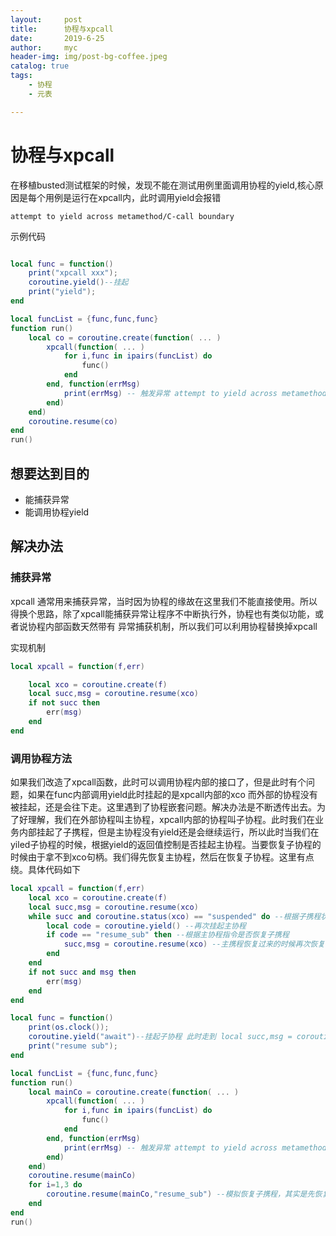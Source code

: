 ```yaml
---
layout:     post
title:      协程与xpcall
date:       2019-6-25
author:     myc
header-img: img/post-bg-coffee.jpeg
catalog: true
tags:
    - 协程
    - 元表

---
```


# 协程与xpcall
在移植busted测试框架的时候，发现不能在测试用例里面调用协程的yield,核心原因是每个用例是运行在xpcall内，此时调用yield会报错

`attempt to yield across metamethod/C-call boundary`

示例代码

```lua

local func = function()
    print("xpcall xxx");
    coroutine.yield()--挂起
    print("yield");
end

local funcList = {func,func,func}
function run()
    local co = coroutine.create(function( ... )
        xpcall(function( ... )
            for i,func in ipairs(funcList) do
                func()
            end
        end, function(errMsg)
            print(errMsg) -- 触发异常 attempt to yield across metamethod/C-call boundary
        end)
    end)
    coroutine.resume(co)
end
run()
```

## 想要达到目的
 * 能捕获异常
 * 能调用协程yield

## 解决办法
### 捕获异常
xpcall 通常用来捕获异常，当时因为协程的缘故在这里我们不能直接使用。所以得换个思路，除了xpcall能捕获异常让程序不中断执行外，协程也有类似功能，或者说协程内部函数天然带有
异常捕获机制，所以我们可以利用协程替换掉xpcall

实现机制
```lua
local xpcall = function(f,err)

    local xco = coroutine.create(f)
    local succ,msg = coroutine.resume(xco)
    if not succ then
        err(msg)
    end
end
```

### 调用协程方法
如果我们改造了xpcall函数，此时可以调用协程内部的接口了，但是此时有个问题，如果在func内部调用yield此时挂起的是xpcall内部的xco 而外部的协程没有被挂起，还是会往下走。这里遇到了协程嵌套问题。解决办法是不断透传出去。为了好理解，我们在外部协程叫主协程，xpcall内部的协程叫子协程。此时我们在业务内部挂起了子携程，但是主协程没有yield还是会继续运行，所以此时当我们在yiled子协程的时候，根据yield的返回值控制是否挂起主协程。当要恢复子协程的时候由于拿不到xco句柄。我们得先恢复主协程，然后在恢复子协程。这里有点绕。具体代码如下

```lua
local xpcall = function(f,err)
    local xco = coroutine.create(f)
    local succ,msg = coroutine.resume(xco)
    while succ and coroutine.status(xco) == "suspended" do --根据子携程状态决定是否透传挂起主协程
        local code = coroutine.yield() --再次挂起主协程
        if code == "resume_sub" then --根据主协程指令是否恢复子携程
            succ,msg = coroutine.resume(xco) --主携程恢复过来的时候再次恢复子携程
        end
    end
    if not succ and msg then
        err(msg)
    end
end

local func = function()
    print(os.clock());
    coroutine.yield("await")--挂起子协程 此时走到 local succ,msg = coroutine.resume(xco) 
    print("resume sub");
end

local funcList = {func,func,func}
function run()
    local mainCo = coroutine.create(function( ... )
        xpcall(function( ... )
            for i,func in ipairs(funcList) do
                func()
            end
        end, function(errMsg)
            print(errMsg) -- 触发异常 attempt to yield across metamethod/C-call boundary
        end)
    end)
    coroutine.resume(mainCo)
    for i=1,3 do
        coroutine.resume(mainCo,"resume_sub") --模拟恢复子携程，其实是先恢复一次主携程，然后恢复子携程，解决协程嵌套问题
    end
end
run()
```